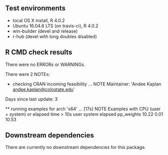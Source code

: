 ## Test environments
* local OS X install, R 4.0.2
* Ubuntu 16.04.6 LTS (on travis-ci), R 4.0.2
* win-builder (devel and release)
* r-hub (devel with long doubles disabled)

## R CMD check results
There were no ERRORs or WARNINGs.

There were 2 NOTEs:

* checking CRAN incoming feasibility ... NOTE
Maintainer: 'Andee Kaplan <andee.kaplan@colostate.edu>'

Days since last update: 3

** running examples for arch 'x64' ... [17s] NOTE
Examples with CPU (user + system) or elapsed time > 10s
            user system elapsed
pp_weights 10.22   0.01   10.53

## Downstream dependencies
There are currently no downstream dependencies for this package.




